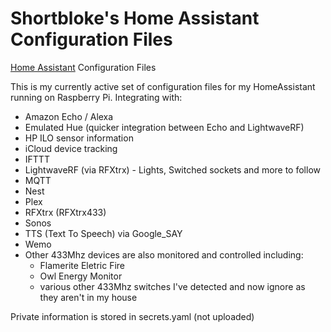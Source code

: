 # Shortbloke's Home Assistant Configuration Files
[Home Assistant](https://home-assistant.io) Configuration Files 

This is my currently active set of configuration files for my HomeAssistant running on Raspberry Pi. Integrating with:

 - Amazon Echo / Alexa
 - Emulated Hue (quicker integration between Echo and LightwaveRF)
 - HP ILO sensor information
 - iCloud device tracking
 - IFTTT
 - LightwaveRF (via RFXtrx) - Lights, Switched sockets and more to follow
 - MQTT
 - Nest
 - Plex
 - RFXtrx (RFXtrx433)
 - Sonos
 - TTS (Text To Speech) via Google_SAY
 - Wemo
 - Other 433Mhz devices are also monitored and controlled including:
   - Flamerite Eletric Fire
   - Owl Energy Monitor
   - various other 433Mhz switches I've detected and now ignore as they aren't in my house

Private information is stored in secrets.yaml (not uploaded)
